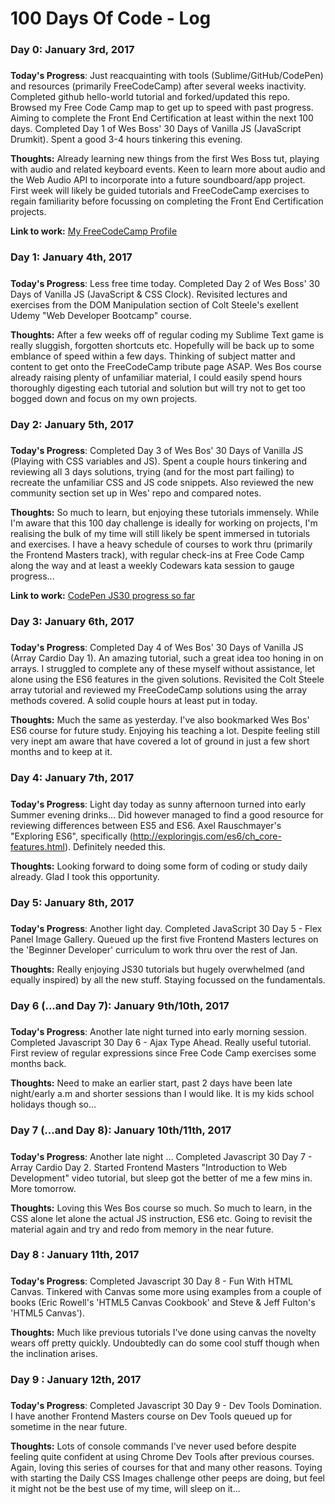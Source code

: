# 100 Days Of Code - Log

### Day 0: January 3rd, 2017
##### 

**Today's Progress**: Just reacquainting with tools (Sublime/GitHub/CodePen) and resources (primarily FreeCodeCamp) after several weeks inactivity.  Completed github hello-world tutorial and forked/updated this repo. Browsed my Free Code Camp map to get up to speed with past progress. Aiming to complete the Front End Certification at least within the next 100 days.  Completed Day 1 of Wes Boss' 30 Days of Vanilla JS (JavaScript Drumkit). Spent a good 3-4 hours tinkering this evening.

**Thoughts:**  Already learning new things from the first Wes Boss tut, playing with audio and related keyboard events.  Keen to learn more about audio and the Web Audio API to incorporate into a future soundboard/app project.  First week will likely be guided tutorials and FreeCodeCamp exercises to regain familiarity before focussing on completing the Front End Certification projects.

**Link to work:** [My FreeCodeCamp Profile](https://www.freecodecamp.com/natefix)

### Day 1: January 4th, 2017
##### 

**Today's Progress**: Less free time today.   Completed Day 2 of Wes Boss' 30 Days of Vanilla JS (JavaScript & CSS Clock). Revisited lectures and exercises from the DOM Manipulation section of Colt Steele's exellent Udemy "Web Developer Bootcamp" course.

**Thoughts:**  After a few weeks off of regular coding my Sublime Text game is really sluggish, forgotten shortcuts etc.  Hopefully will be back up to some emblance of speed within a few days.  Thinking of subject matter and content to get onto the FreeCodeCamp tribute page ASAP.  Wes Bos course already raising plenty of unfamiliar material, I could easily spend hours thoroughly digesting each tutorial and solution but will try not to get too bogged down and focus on my own projects.

### Day 2: January 5th, 2017
##### 

**Today's Progress**:   Completed Day 3 of Wes Bos' 30 Days of Vanilla JS (Playing with CSS variables and JS). Spent a couple hours tinkering and reviewing all 3 days solutions, trying (and for the most part failing) to recreate the unfamiliar CSS and JS code snippets.  Also reviewed the new community section set up in Wes' repo and compared notes.

**Thoughts:**  So much to learn, but enjoying these tutorials immensely.  While I'm aware that this 100 day challenge is ideally for working on projects, I'm realising the bulk of my time will still likely be spent immersed in tutorials and exercises.  I have a heavy schedule of courses to work thru (primarily the Frontend Masters track), with regular check-ins at Free Code Camp along the way and at least a weekly Codewars kata session to gauge progress...

**Link to work:** [CodePen JS30 progress so far](https://codepen.io/NateFix/)

### Day 3: January 6th, 2017
##### 

**Today's Progress**:   Completed Day 4 of Wes Bos' 30 Days of Vanilla JS (Array Cardio Day 1). An amazing tutorial, such a great idea too honing in on arrays.  I struggled to complete any of these myself without assistance, let alone using the ES6 features in the given solutions.  Revisited the Colt Steele array tutorial and reviewed my FreeCodeCamp solutions using the array methods covered.  A solid couple hours at least put in today.

**Thoughts:**  Much the same as yesterday.  I've also bookmarked Wes Bos' ES6 course for future study.  Enjoying his teaching a lot.  Despite feeling still very inept am aware that have covered a lot of ground in just a few short months and to keep at it.

### Day 4: January 7th, 2017
##### 

**Today's Progress**:   Light day today as sunny afternoon turned into early Summer evening drinks...  Did however managed to find a good resource for reviewing differences between ES5 and ES6. Axel Rauschmayer's "Exploring ES6", specifically (http://exploringjs.com/es6/ch_core-features.html). Definitely needed this.

**Thoughts:**  Looking forward to doing some form of coding or study daily already. Glad I took this opportunity.

### Day 5: January 8th, 2017
##### 

**Today's Progress**:  Another light day.  Completed JavaScript 30 Day 5 - Flex Panel Image Gallery. Queued up the first five Frontend Masters lectures on the 'Beginner Developer' curriculum to work thru over the rest of Jan.

**Thoughts:**  Really enjoying JS30 tutorials but hugely overwhelmed (and equally inspired) by all the new stuff.  Staying focussed on the fundamentals.

### Day 6 (...and Day 7): January 9th/10th, 2017
#####

**Today's Progress**:  Another late night turned into early morning session.  Completed Javascript 30 Day 6 - Ajax Type Ahead.  Really useful tutorial.  First review of regular expressions since Free Code Camp exercises some months back.

**Thoughts:** Need to make an earlier start, past 2 days have been late night/early a.m and shorter sessions than I would like.  It is my kids school holidays though so...  

### Day 7 (...and Day 8): January 10th/11th, 2017
#####

**Today's Progress**:  Another late night ...  Completed Javascript 30 Day 7 - Array Cardio Day 2.  Started Frontend Masters "Introduction to Web Development" video tutorial, but sleep got the better of me a few mins in.  More tomorrow.

**Thoughts:** Loving this Wes Bos course so much.  So much to learn, in the CSS alone let alone the actual JS instruction, ES6 etc.  Going to revisit the material again and try and redo from memory in the near future.

### Day 8 : January 11th, 2017
#####

**Today's Progress**:  Completed Javascript 30 Day 8 - Fun With HTML Canvas.  Tinkered with Canvas some more using examples from a couple of books (Eric Rowell's 'HTML5 Canvas Cookbook' and Steve & Jeff Fulton's 'HTML5 Canvas').

**Thoughts:** Much like previous tutorials I've done using canvas the novelty wears off pretty quickly.  Undoubtedly can do some cool stuff though when the inclination arises.

### Day 9 : January 12th, 2017
#####

**Today's Progress**:  Completed Javascript 30 Day 9 - Dev Tools Domination.  I have another Frontend Masters course on Dev Tools queued up for sometime in the near future.

**Thoughts:** Lots of console commands I've never used before despite feeling quite confident at using Chrome Dev Tools after previous courses.  Again, loving this series of courses for that and many other reasons. Toying with starting the Daily CSS Images challenge other peeps are doing, but feel it might not be the best use of my time, will sleep on it...


